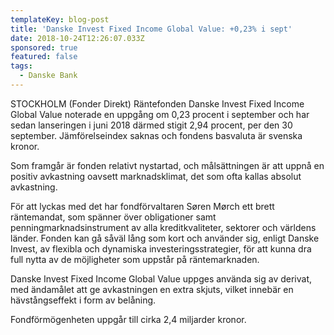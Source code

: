 ```yaml
---
templateKey: blog-post
title: 'Danske Invest Fixed Income Global Value: +0,23% i sept'
date: 2018-10-24T12:26:07.033Z
sponsored: true
featured: false
tags:
  - Danske Bank
---
```

STOCKHOLM (Fonder Direkt) Räntefonden Danske Invest Fixed Income Global Value noterade en uppgång om 0,23 procent i september och har sedan lanseringen i juni 2018 därmed stigit 2,94 procent, per den 30 september. Jämförelseindex saknas och fondens basvaluta är svenska kronor.

Som framgår är fonden relativt nystartad, och målsättningen är att uppnå en positiv avkastning oavsett marknadsklimat, det som ofta kallas absolut avkastning.

För att lyckas med det har fondförvaltaren Søren Mørch ett brett räntemandat, som spänner över obligationer samt penningmarknadsinstrument av alla kreditkvaliteter, sektorer och världens länder. Fonden kan gå såväl lång som kort och använder sig, enligt Danske Invest, av flexibla och dynamiska investeringsstrategier, för att kunna dra full nytta av de möjligheter som uppstår på räntemarknaden.

Danske Invest Fixed Income Global Value uppges använda sig av derivat, med ändamålet att ge avkastningen en extra skjuts, vilket innebär en hävstångseffekt i form av belåning.

Fondförmögenheten uppgår till cirka 2,4 miljarder kronor.

